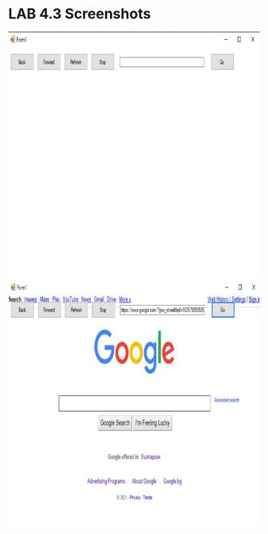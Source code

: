 # LAB 4.3 Screenshots
<img src="Screenshot 2021-11-01 201454.png" height="495" width="850"> 
<img src="Screenshot 2021-11-01 201517.png" height="495" width="850"> 
